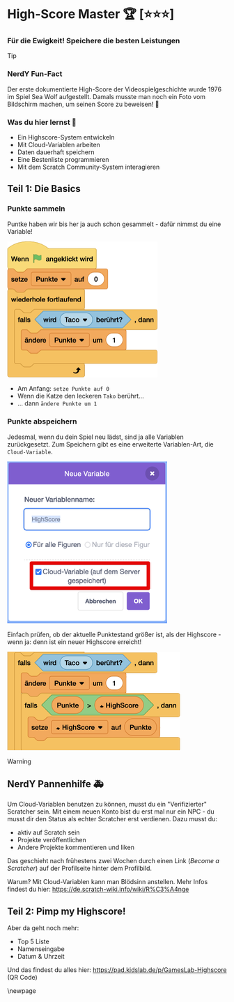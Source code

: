 # High-Score Master 🏆 [⭐⭐⭐]
### Für die Ewigkeit! Speichere die besten Leistungen

> [!TIP]
>
> ### NerdY Fun-Fact
>
> Der erste dokumentierte High-Score der Videospielgeschichte wurde 1976 im Spiel Sea Wolf aufgestellt. Damals musste man noch ein Foto vom Bildschirm machen, um seinen Score zu beweisen! 📸

### Was du hier lernst 🎯

- Ein Highscore-System entwickeln
- Mit Cloud-Variablen arbeiten
- Daten dauerhaft speichern
- Eine Bestenliste programmieren
- Mit dem Scratch Community-System interagieren

## Teil 1: Die Basics

### Punkte sammeln

Puntke haben wir bis her ja auch schon gesammelt - dafür nimmst du eine Variable!

<img src="screenshots/07-punkte.png" alt="07-punkte" style="zoom:50%;" />

- Am Anfang: `setze Punkte auf 0`
- Wenn die Katze den leckeren `Tako` berührt...
- ... dann `ändere Punkte um 1`

### Punkte abspeichern

Jedesmal, wenn du dein Spiel neu lädst, sind ja alle Variablen zurückgesetzt. Zum Speichern gibt es eine erweiterte Variablen-Art, die `Cloud-Variable`. 

<img src="screenshots/07-cloud-var.png" alt="07-cloud-var" style="zoom:50%;" />

Einfach prüfen, ob der aktuelle Punktestand größer ist, als der Highscore - wenn ja: denn ist ein neuer Highscore erreicht!

<img src="screenshots/07-punkte-high.png" alt="07-punkte-high" style="zoom:50%;" />



> [!WARNING]
>
> ## NerdY Pannenhilfe 🚑
>
> Um Cloud-Variablen benutzen zu können, musst du ein "Verifizierter" Scratcher sein. Mit einem neuen Konto bist du erst mal nur ein NPC - du musst dir den Status als echter Scratcher erst verdienen. Dazu musst du:
>
> - aktiv auf Scratch sein
> - Projekte veröffentlichen
> - Andere Projekte kommentieren und liken
>
>  Das geschieht nach frühestens zwei Wochen durch einen Link (*Become a Scratcher*) auf der Profilseite hinter dem Profilbild.
>
> Warum? Mit Cloud-Variablen kann man Blödsinn anstellen. Mehr Infos findest du hier: https://de.scratch-wiki.info/wiki/R%C3%A4nge

## Teil 2: Pimp my Highscore!

Aber da geht noch mehr:

- Top 5 Liste
- Namenseingabe
- Datum & Uhrzeit

Und das findest du alles hier: https://pad.kidslab.de/p/GamesLab-Highscore (QR Code)


\newpage
